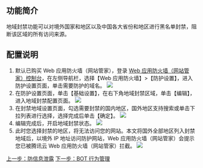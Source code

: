 ## 功能简介
地域封禁功能可以对境外国家和地区以及中国各大省份和地区进行黑名单封禁，阻断该区域的所有访问来源。

## 配置说明
1. 默认已购买 Web 应用防火墙（网站管家），登录 [Web 应用防火墙（网站管家）控制台](https://console.cloud.tencent.com/guanjia)，在左侧导航栏，选择【Web 应用防火墙】>【防护设置】，进入防护设置页面，单击需要防护的域名。
 ![](https://main.qcloudimg.com/raw/c21206a431d26a6292ad1f00c4af7c3d.png)
2. 在防护设置页面，单击【基础设置】，在右下角地域封禁区域，单击【编辑】，进入地域封禁配置页面。
 ![](https://main.qcloudimg.com/raw/0cc34af24fb04fe64fc1c0b902be60a1.png)
3. 在封禁地域设置页面，勾选需要封禁的国内地区，国外地区支持搜索或单击下拉列表进行选择，选择完成后单击【确定】。
 ![](https://main.qcloudimg.com/raw/66fed56f55478249e148727c301c6091.png)
4. 编辑完成后，开启地域封禁状态。
 ![](https://main.qcloudimg.com/raw/ce1760e4ef0086ddb1bca587ec6616de.png)
5. 此时您选择封禁的地区，将无法访问您的网站。本文将国外全部地区列入封禁地域后，以境外 IP 地址访问防护网站，Web 应用防火墙（网站管家）会提示您已被腾讯云 Web 应用防火墙（网站管家）拦截。
 ![](https://main.qcloudimg.com/raw/d03b2e5907786cc4ee3d8798ef52ca69.png)

[上一步：防信息泄露](https://cloud.tencent.com/document/product/627/14582)
[下一步：BOT 行为管理](https://cloud.tencent.com/document/product/627/15340)
